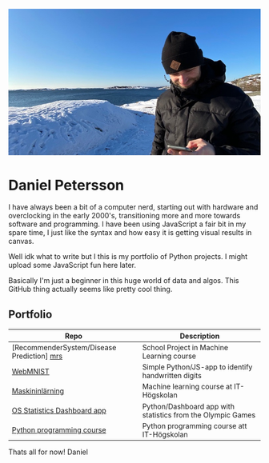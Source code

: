 ![header](IMG_0282.jpeg)

# Daniel Petersson

I have always been a bit of a computer nerd, starting out with hardware and overclocking in the early 2000's, transitioning more and more towards software and programming. I have been using JavaScript a fair bit in my spare time, I just like the syntax and how easy it is getting visual results in canvas.

Well idk what to write but I this is my portfolio of Python projects. I might upload some JavaScript fun here later. 

Basically I'm just a beginner in this huge world of data and algos. This GitHub thing actually seems like pretty cool thing.


## Portfolio
| Repo                                   | Description                                                  |
|----------------------------------------|--------------------------------------------------------------|
| [RecommenderSystem/Disease Prediction] [mrs]| School Project in Machine Learning course               |
| [WebMNIST][webmnist]                   | Simple Python/JS-app to identify handwritten digits          |
| [Maskininlärning][masknirl]            | Machine learning course at IT-Högskolan                      |
| [OS Statistics Dashboard app][dash]    | Python/Dashboard app with statistics from the Olympic Games  |
| [Python programming course][py]        | Python programming course att IT-Högskolan                   |

[webmnist]: https://github.com/DanielPeterssonAI/WebMNIST
[masknirl]: https://github.com/DanielPeterssonAI/Maskininlarning-Daniel-Petersson
[dash]: https://github.com/DanielPeterssonAI/databeh-dash-Sami-Daniel
[py]: https://github.com/DanielPeterssonAI/python-programmering-Daniel-Petersson
[mrs]: https://github.com/DanielPeterssonAI/Maskininlarning-Daniel-Petersson/tree/main/lab

Thats all for now!
Daniel
